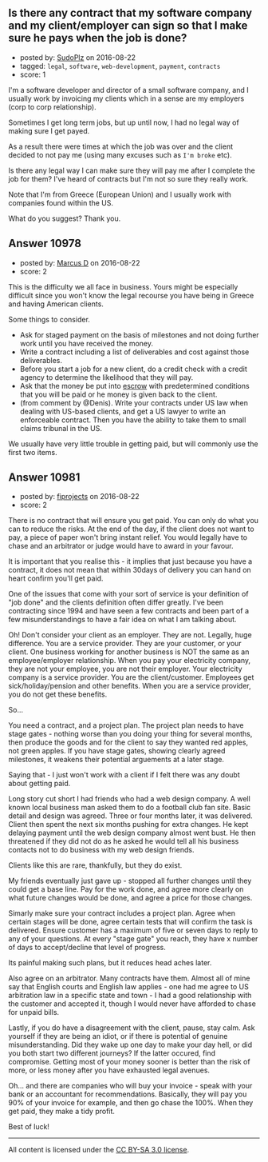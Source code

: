 ## Is there any contract that my software company and my client/employer can sign so that I make sure he pays when the job is done?

- posted by: [SudoPlz](https://stackexchange.com/users/1825287/sudoplz) on 2016-08-22
- tagged: `legal`, `software`, `web-development`, `payment`, `contracts`
- score: 1

I'm a software developer and director of a small software company, and I usually work by invoicing my clients which in a sense are my employers (corp to corp relationship).

Sometimes I get long term jobs, but up until now, I had no legal way of making sure I get payed.

As a result there were times at which the job was over and the client decided to not pay me (using many excuses such as `I'm broke` etc).

Is there any legal way I can make sure they will pay me after I complete the job for them?
I've heard of contracts but I'm not so sure they really work.

Note that I'm from Greece (European Union) and I usually work with companies found within the US.

What do you suggest? 
Thank you.


## Answer 10978

- posted by: [Marcus D](https://stackexchange.com/users/258531/marcus-d) on 2016-08-22
- score: 2

<p>This is the difficulty we all face in business. Yours might be especially difficult since you won't know the legal recourse you have being in Greece and having American clients. </p>

<p>Some things to consider.</p>

<ul>
<li>Ask for staged payment on the basis of milestones and not doing further work until you have received the money.</li>
<li>Write a contract including a list of deliverables and cost against those deliverables.</li>
<li>Before you start a job for a new client, do a credit check with a credit agency to determine the likelihood that they will pay.</li>
<li>Ask that the money be put into <a href="https://en.wikipedia.org/wiki/Escrow" rel="nofollow">escrow</a> with predetermined conditions that you will be paid or he money is given back to the client.</li>
<li>(from comment by @Denis). Write your contracts under US law when dealing with US-based clients, and get a US lawyer to write an enforceable contract. Then you have the ability to take them to small claims tribunal in the US. </li>
</ul>

<p>We usually have very little trouble in getting paid, but will commonly use the first two items.</p>



## Answer 10981

- posted by: [fiprojects](https://stackexchange.com/users/5370155/fiprojects) on 2016-08-22
- score: 2

There is no contract that will ensure you get paid. You can only do what you can to reduce the risks. At the end of the day, if the client does not want to pay, a piece of paper won't bring instant relief. You would legally have to chase and an arbitrator or judge would have to award in your favour.

It is important that you realise this - it implies that just because you have a contract, it does not mean that within 30days of delivery you can hand on heart confirm you'll get paid.

One of the issues that come with your sort of service is your definition of "job done" and the clients definition often differ greatly. I've been contracting since 1994 and have seen a few contracts and been part of a few misunderstandings to have a fair idea on what I am talking about.

Oh! Don't consider your client as an employer. They are not. Legally, huge difference. You are a service provider. They are your customer, or your client. One business working for another business is NOT the same as an employee/employer relationship. When you pay your electricity company, they are not your employee, you are not their employer. Your electricity company is a service provider. You are the client/customer. Employees get sick/holiday/pension and other benefits. When you are a service provider, you do not get these benefits.

So... 

You need a contract, and a project plan. The project plan needs to have stage gates - nothing worse than you doing your thing for several months, then produce the goods and for the client to say they wanted red apples, not green apples. If you have stage gates, showing clearly agreed milestones, it weakens their potential arguements at a later stage.

Saying that - I just won't work with a client if I felt there was any doubt about getting paid.

Long story cut short I had friends who had a web design company. A well known local business man asked them to do a football club fan site. Basic detail and design was agreed. Three or four months later, it was delivered. Client then spent the next six months pushing for extra changes. He kept delaying payment until the web design company almost went bust. He then threatened if they did not do as he asked he would tell all his business contacts not to do business with my web design friends.

Clients like this are rare, thankfully, but they do exist.

My friends eventually just gave up - stopped all further changes until they could get a base line. Pay for the work done, and agree more clearly on what future changes would be done, and agree a price for those changes.

Simarly make sure your contract includes a project plan. Agree when certain stages will be done, agree certain tests that will confirm the task is delivered. Ensure customer has a maximum of five or seven days to reply to any of your questions. At every "stage gate" you reach, they have x number of days to accept/decline that level of progress.

Its painful making such plans, but it reduces head aches later.

Also agree on an arbitrator. Many contracts have them. Almost all of mine say that English courts and English law applies - one had me agree to US arbitration law in a specific state and town - I had a good relationship with the customer and accepted it, though I would never have afforded to chase for unpaid bills.

Lastly, if you do have a disagreement with the client, pause, stay calm. Ask yourself if they are being an idiot, or if there is potential of genuine misunderstanding. Did they wake up one day to make your day hell, or did you both start two different journeys? If the latter occured, find compromise. Getting most of your money sooner is better than the risk of more, or less money after you have exhausted legal avenues.

Oh... and there are companies who will buy your invoice - speak with your bank or an accountant for recommendations. Basically, they will pay you 90% of your invoice for example, and then go chase the 100%. When they get paid, they make a tidy profit.

Best of luck!



---

All content is licensed under the [CC BY-SA 3.0 license](https://creativecommons.org/licenses/by-sa/3.0/).
